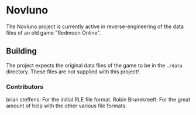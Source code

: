 # Novluno
The Novluno project is currently active in reverse-engineering of the data files of an old game "Redmoon Online".

## Building
The project expects the original data files of the game to be in the `./data` directory.
These files are not supplied with this project!

### Contributors
brian steffens: For the initial RLE file format.
Robin Brunekreeft: For the great amount of help with the other various file formats.
